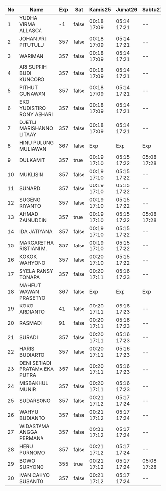 | No | Name | Exp | Sat | Kamis25 | Jumat26 | Sabtu27 | Senin29 |
|-----|-----|-----|-----|-----|-----|-----|-----|
| 1 | YUDHA VIRMA ALLASCA | -1 | false | 00:18 17:09 | 05:14 17:21 | -- | 05:22 - |
| 2 | JOHAN ARI PITUTULU | 357 | false | 00:18 17:09 | 05:14 17:21 | -- | 05:22 - |
| 3 | WARIMAN | 357 | false | 00:18 17:09 | 05:14 17:21 | -- | 05:22 - |
| 4 | ARI SUPRIH BUDI KUNCORO | 357 | false | 00:18 17:09 | 05:14 17:21 | -- | 05:22 - |
| 5 | PITHUT GUNAWAN | 357 | false | 00:18 17:09 | 05:14 17:21 | -- | 05:22 - |
| 6 | EKO YUDISTIRO RONY ASHARI | 357 | false | 00:18 17:09 | 05:14 17:21 | -- | 05:22 - |
| 7 | DJETLI MARISHANNO LITAAY | 357 | false | 00:18 17:09 | 05:14 17:21 | -- | 05:22 - |
| 8 | HINU PULUNG MULIAWAN | 367 | false | Exp | Exp | Exp | Exp |
| 9 | DULKAMIT | 357 | true | 00:19 17:10 | 05:15 17:22 | 05:08 17:28 | 05:23 - |
| 10 | MUKLISIN | 357 | false | 00:19 17:10 | 05:15 17:22 | -- | 05:23 - |
| 11 | SUNARDI | 357 | false | 00:19 17:10 | 05:15 17:22 | -- | 05:23 - |
| 12 | SUGENG RIYANTO | 357 | false | 00:19 17:10 | 05:15 17:22 | -- | 05:23 - |
| 13 | AHMAD ZAINUDDIN | 357 | true | 00:19 17:10 | 05:15 17:22 | 05:08 17:28 | 05:23 - |
| 14 | IDA JATIYANA | 357 | false | 00:19 17:10 | 05:15 17:22 | -- | 05:23 - |
| 15 | MARGARETHA RISTIANI M. | 357 | false | 00:19 17:10 | 05:15 17:22 | -- | 05:23 - |
| 16 | KOKOK WAHYONO | 357 | false | 00:20 17:10 | 05:15 17:22 | -- | 05:23 - |
| 17 | SYELA RANSY TONAPA | 357 | false | 00:20 17:11 | 05:16 17:23 | -- | 05:24 - |
| 18 | MAHFUT WAWAN PRASETYO | 367 | false | Exp | Exp | Exp | Exp |
| 19 | KOKO ARDIANTO | 41 | false | 00:20 17:11 | 05:16 17:23 | -- | 05:24 - |
| 20 | RASMADI | 91 | false | 00:20 17:11 | 05:16 17:23 | -- | 05:24 - |
| 21 | SURADI | 357 | false | 00:20 17:11 | 05:16 17:23 | -- | 05:24 - |
| 22 | HARIS BUDIARTO | 357 | false | 00:20 17:11 | 05:16 17:23 | -- | 05:24 - |
| 23 | DENI SETIADI PRATAMA EKA PUTRA | 357 | false | 00:20 17:11 | 05:16 17:23 | -- | 05:24 - |
| 24 | MISBAKHUL MUNIR | 357 | false | 00:20 17:11 | 05:16 17:23 | -- | 05:24 - |
| 25 | SUDARSONO | 357 | false | 00:21 17:12 | 05:17 17:24 | -- | 05:25 - |
| 26 | WAHYU BUDIANTO | 357 | false | 00:21 17:12 | 05:17 17:24 | -- | 05:25 - |
| 27 | WIDASTAMA ANGGA PERMANA | 357 | false | 00:21 17:12 | 05:17 17:24 | -- | 05:25 - |
| 28 | HERU PURNOMO | 357 | false | 00:21 17:12 | 05:17 17:24 | -- | 05:25 - |
| 29 | BOWO SURYONO | 355 | true | 00:21 17:12 | 05:17 17:24 | 05:08 17:28 | 05:25 - |
| 30 | IVAN CAHYO SUSANTO | 357 | false | 00:21 17:12 | 05:17 17:24 | -- | 05:25 - |

